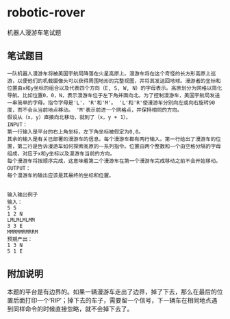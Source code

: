 # robotic-rover
机器人漫游车笔试题

## 笔试题目
```
一队机器人漫游车将被美国宇航局降落在火星高原上。漫游车将在这个奇怪的长方形高原上巡游，以便他们的机载摄像头可以获得周围地形的完整视图，并将其发送回地球。漫游者的坐标和位置由x和y坐标的组合以及代表四个方向（E, S, W, N）的字母表示。高原划分为网格以简化导航。比如位置0，0，N，表示漫游车位于左下角并面向北。为了控制漫游车，美国宇航局发送一串简单的字母。指令字母是'L'，'R'和'M'。 'L'和'R'使漫游车分别向左或向右旋转90度，而不会从当前地点移动。 'M'表示前进一个网格点，并保持相同的方向。
假设从（x，y）直接向北移动，就到了（x，y + 1）。
INPUT：
第一行输入是平台的右上角坐标，左下角坐标被假定为0,0。
其余的输入是有关已部署的漫游车的信息。每个漫游车都有两行输入。第一行给出了漫游车的位置，第二行是告诉漫游车如何探索高原的一系列指令。位置由两个整数和一个由空格分隔的字母组成，对应于x和y坐标以及漫游车当前的方向。
每个漫游车将按顺序完成，这意味着第二个漫游车在第一个漫游车完成移动之前不会开始移动。
OUTPUT：
每个漫游车的输出应该是其最终的坐标和位置。


输入输出例子
输入：
5 5
1 2 N
LMLMLMLMM
3 3 E
MMRMMRMRRM
预期产出：
1 3 N
5 1 E
```

## 附加说明

本题的平台是有边界的。如果一辆漫游车走出了边界，掉了下去，那么在最后的位置后面打印一个‘RIP’；掉下去的车子，需要留一个信号，下一辆车在相同地点遇到同样命令的时候直接忽略，就不会掉下去了。 